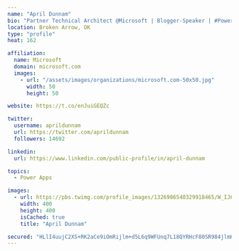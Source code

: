 ```yaml
---
name: "April Dunnam"
bio: "Partner Technical Architect @Microsoft | Blogger-Speaker | #PowerApps, #PowerAutomate, #Office365, #SharePoint | #WIT | #Karaoke Queen"
location: Broken Arrow, OK
type: "profile"
heat: 162

affiliation:
  name: Microsoft
  domain: microsoft.com
  images:
    - url: "/assets/images/organizations/microsoft.com-50x50.jpg"
      width: 50
      height: 50

website: https://t.co/enJuiGEQZc

twitter:
  username: aprildunnam
  url: https://twitter.com/aprildunnam
  followers: 14692

linkedin:
  url: https://www.linkedin.com/public-profile/in/april-dunnam

topics:
  - Power Apps

images:
  - url: https://pbs.twimg.com/profile_images/1326986540329918465/W_IJ6Ih2_400x400.jpg
    width: 400
    height: 400
    isCached: true
    title: "April Dunnam"

secured: "HLlI4uujC2XS+RK2aCe9iOmRijlm+d5L6q9WFUnq7L18QYRHcF80SR984jlmHaHA93OpsU13pXnSlDCYdg8K6NYtpEAG3Vhb15KPYb4JVN4iSFhSY4ByJzeaDN59l0P49C2ntXM6RZ7VJNgKv+7HLLbALEwSqg9x7JvDRUwfLQb4+Ty8SZ49b3XIR8bwSkd9gQt5YsfLl9D1iK9Cc7KH7eGZKWZCThiToWG9Md9YQzUQyE4nHq5hWwPOyyawOadv5nsxdknSS2xwbg7xXrRMWdCcbcbiK4ybRz9aOMc/zgVSCoRoxeZfNPLDVZcMx99ADliRaOpj4wtPATLbHLVqj6K70FF5DmcbNSa+2APBa1v8jy4r/RNdlSaEqH+tNAFVHrxf1NVCVfpBEHNqFgu8bVpBnahOiTihiVD3m8QiSx8=;87WIhiIMwRLlfUz22iumcg=="
---
```


